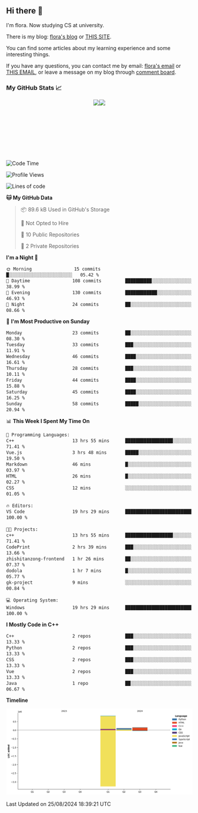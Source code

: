 ## Hi there 👋

I'm flora. Now studying CS at university. 

There is my blog: [flora's blog](https://florae006.github.io/) or [THIS SITE](https://dodolalorc.cn/). 

You can find some articles about my learning experience and some interesting things.

If you have any questions, you can contact me by email: [flora's email](mailto:chenflora124@gmail.com) or [THIS EMAIL](mailto:flora_chen2021@163.com), or leave a message on my blog through [comment board](https://florae006.github.io/comments/).

### My GitHub Stats 📈
<div style="display:flex;flex-direction:row;justify-content:center;">
  <img height="150" class="img" src="https://github-readme-stats.vercel.app/api?username=Florae006&count_private=true&show_icons=true&theme=graywhite&show_owner=true" />
  <img height="150" class="img" src="https://github-readme-stats.vercel.app/api/top-langs/?username=Florae006&layout=compact&theme=graywhite" />
</div>

<!--START_SECTION:waka-->
![Code Time](http://img.shields.io/badge/Code%20Time-202%20hrs%205%20mins-blue)

![Profile Views](http://img.shields.io/badge/Profile%20Views-0-blue)

![Lines of code](https://img.shields.io/badge/From%20Hello%20World%20I%27ve%20Written-1.1%20million%20lines%20of%20code-blue)

**🐱 My GitHub Data** 

> 📦 89.6 kB Used in GitHub's Storage 
 > 
> 🚫 Not Opted to Hire
 > 
> 📜 10 Public Repositories 
 > 
> 🔑 2 Private Repositories 
 > 
**I'm a Night 🦉** 

```text
🌞 Morning                15 commits          █░░░░░░░░░░░░░░░░░░░░░░░░   05.42 % 
🌆 Daytime                108 commits         ██████████░░░░░░░░░░░░░░░   38.99 % 
🌃 Evening                130 commits         ████████████░░░░░░░░░░░░░   46.93 % 
🌙 Night                  24 commits          ██░░░░░░░░░░░░░░░░░░░░░░░   08.66 % 
```
📅 **I'm Most Productive on Sunday** 

```text
Monday                   23 commits          ██░░░░░░░░░░░░░░░░░░░░░░░   08.30 % 
Tuesday                  33 commits          ███░░░░░░░░░░░░░░░░░░░░░░   11.91 % 
Wednesday                46 commits          ████░░░░░░░░░░░░░░░░░░░░░   16.61 % 
Thursday                 28 commits          ███░░░░░░░░░░░░░░░░░░░░░░   10.11 % 
Friday                   44 commits          ████░░░░░░░░░░░░░░░░░░░░░   15.88 % 
Saturday                 45 commits          ████░░░░░░░░░░░░░░░░░░░░░   16.25 % 
Sunday                   58 commits          █████░░░░░░░░░░░░░░░░░░░░   20.94 % 
```


📊 **This Week I Spent My Time On** 

```text
💬 Programming Languages: 
C++                      13 hrs 55 mins      ██████████████████░░░░░░░   71.41 % 
Vue.js                   3 hrs 48 mins       █████░░░░░░░░░░░░░░░░░░░░   19.50 % 
Markdown                 46 mins             █░░░░░░░░░░░░░░░░░░░░░░░░   03.97 % 
HTML                     26 mins             █░░░░░░░░░░░░░░░░░░░░░░░░   02.27 % 
CSS                      12 mins             ░░░░░░░░░░░░░░░░░░░░░░░░░   01.05 % 

🔥 Editors: 
VS Code                  19 hrs 29 mins      █████████████████████████   100.00 % 

🐱‍💻 Projects: 
c++                      13 hrs 55 mins      ██████████████████░░░░░░░   71.41 % 
CodePrint                2 hrs 39 mins       ███░░░░░░░░░░░░░░░░░░░░░░   13.66 % 
zhishitanzong-frontend   1 hr 26 mins        ██░░░░░░░░░░░░░░░░░░░░░░░   07.37 % 
dodola                   1 hr 7 mins         █░░░░░░░░░░░░░░░░░░░░░░░░   05.77 % 
gk-project               9 mins              ░░░░░░░░░░░░░░░░░░░░░░░░░   00.84 % 

💻 Operating System: 
Windows                  19 hrs 29 mins      █████████████████████████   100.00 % 
```

**I Mostly Code in C++** 

```text
C++                      2 repos             ███░░░░░░░░░░░░░░░░░░░░░░   13.33 % 
Python                   2 repos             ███░░░░░░░░░░░░░░░░░░░░░░   13.33 % 
CSS                      2 repos             ███░░░░░░░░░░░░░░░░░░░░░░   13.33 % 
Vue                      2 repos             ███░░░░░░░░░░░░░░░░░░░░░░   13.33 % 
Java                     1 repo              ██░░░░░░░░░░░░░░░░░░░░░░░   06.67 % 
```



**Timeline**

![Lines of Code chart](https://raw.githubusercontent.com/Florae006/Florae006/main/assets/bar_graph.png)


 Last Updated on 25/08/2024 18:39:21 UTC
<!--END_SECTION:waka-->

<!--
**Florae006/Florae006** is a ✨ _special_ ✨ repository because its `README.md` (this file) appears on your GitHub profile.

Here are some ideas to get you started:

- 🔭 I’m currently working on ...
- 🌱 I’m currently learning ...
- 👯 I’m looking to collaborate on ...
- 🤔 I’m looking for help with ...
- 💬 Ask me about ...
- 📫 How to reach me: ...
- 😄 Pronouns: ...
- ⚡ Fun fact: ...
  -->
